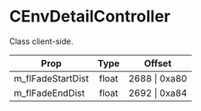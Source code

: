 # CEnvDetailController
Class client-side.

|Prop|Type|Offset|
|---|:-:|:-:|
|m_flFadeStartDist|float|2688 \| 0xa80|
|m_flFadeEndDist|float|2692 \| 0xa84|
